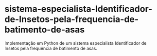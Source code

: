 # sistema-especialista-Identificador-de-Insetos-pela-frequencia-de-batimento-de-asas
Implementação em Python de um sistema especialista Identificador de Insetos pela frequência de batimento de asas.
